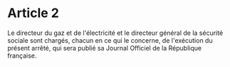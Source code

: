 # Article 2

Le directeur du gaz et de l'électricité et le directeur général de la sécurité sociale sont chargés, chacun en ce qui le concerne, de l'exécution du présent arrêté, qui sera publié sa Journal Officiel de la République française.
